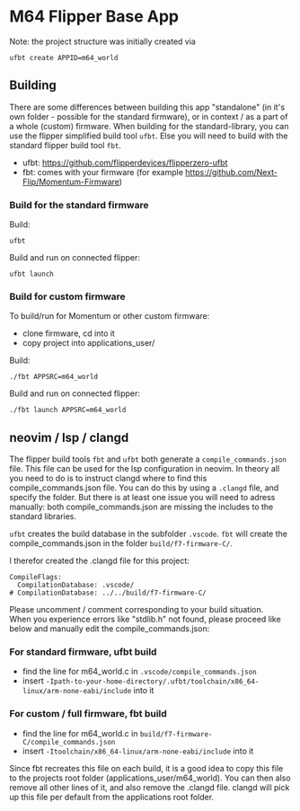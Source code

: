 # M64 Flipper Base App

Note: the project structure was initially created via 
```
ufbt create APPID=m64_world
```

## Building
There are some differences between building this app "standalone" (in it's own folder - possible for the standard firmware), or in context / as a part of a whole (custom) firmware. When building for the standard-library, you can use the flipper simplified build tool `ufbt`. Else you will need to build with the standard flipper build tool `fbt`. 

- ufbt: https://github.com/flipperdevices/flipperzero-ufbt
- fbt: comes with your firmware (for example https://github.com/Next-Flip/Momentum-Firmware)

### Build for the standard firmware
Build:
```
ufbt
```
Build and run on connected flipper:
```
ufbt launch
```

### Build for custom firmware
To build/run for Momentum or other custom firmware:
 - clone firmware, cd into it
 - copy project into applications_user/

Build:
```
./fbt APPSRC=m64_world
```

Build and run on connected flipper:
```
./fbt launch APPSRC=m64_world
```

## neovim / lsp / clangd
The flipper build tools `fbt` and `ufbt` both generate a `compile_commands.json` file. This file can be used for the lsp configuration in neovim. In theory all you need to do is to instruct clangd where to find this compile_commands.json file. You can do this by using a `.clangd` file, and specify the folder. But there is at least one issue you will need to adress manually: both compile_commands.json are missing the includes to the standard libraries.

`ufbt` creates the build database in the subfolder `.vscode`. `fbt` will create the compile_commands.json in the folder `build/f7-firmware-C/`.  

I therefor created the .clangd file for this project:
```
CompileFlags:
  CompilationDatabase: .vscode/
# CompilationDatabase: ../../build/f7-firmware-C/
```
Please uncomment / comment corresponding to your build situation.  
When you experience errors like "stdlib.h" not found, please proceed like below and manually edit the compile_commands.json:

### For standard firmware, ufbt build 
- find the line for m64_world.c in `.vscode/compile_commands.json`
- insert `-Ipath-to-your-home-directory/.ufbt/toolchain/x86_64-linux/arm-none-eabi/include` into it

### For custom / full firmware, fbt build
 - find the line for m64_world.c in `build/f7-firmware-C/compile_commands.json`
 - insert `-Itoolchain/x86_64-linux/arm-none-eabi/include` into it

Since fbt recreates this file on each build, it is a good idea to copy this file to the projects root folder (applications_user/m64_world). You can then also remove all other lines of it, and also remove the .clangd file. clangd will pick up this file per default from the applications root folder.



